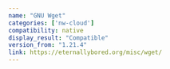 ```yaml
---
name: "GNU Wget"
categories: ['nw-cloud']
compatibility: native
display_result: "Compatible"
version_from: "1.21.4"
link: https://eternallybored.org/misc/wget/
---
```

